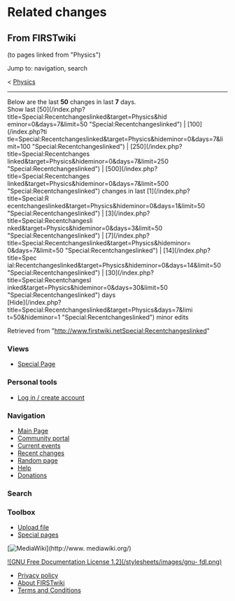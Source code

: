 # Related changes

## From FIRSTwiki

(to pages linked from "Physics")

Jump to: navigation, search

< [Physics](/index.php?title=Physics&redirect=no "Physics")

--------------------------------------------------------------------------------

Below are the last **50** changes in last **7** days.<br>
Show last [50](/index.php?title=Special:Recentchangeslinked&target=Physics&hid
eminor=0&days=7&limit=50 "Special:Recentchangeslinked") | [100](/index.php?ti
tle=Special:Recentchangeslinked&target=Physics&hideminor=0&days=7&limit=100 "Special:Recentchangeslinked") | [250](/index.php?title=Special:Recentchanges
linked&target=Physics&hideminor=0&days=7&limit=250 "Special:Recentchangeslinked") | [500](/index.php?title=Special:Recentchanges
linked&target=Physics&hideminor=0&days=7&limit=500 "Special:Recentchangeslinked") changes in last [1](/index.php?title=Special:R
ecentchangeslinked&target=Physics&hideminor=0&days=1&limit=50 "Special:Recentchangeslinked") | [3](/index.php?title=Special:Recentchangesli
nked&target=Physics&hideminor=0&days=3&limit=50 "Special:Recentchangeslinked") | [7](/index.php?title=Special:Recentchangeslinked&target=Physics&hideminor=
0&days=7&limit=50 "Special:Recentchangeslinked") | [14](/index.php?title=Spec
ial:Recentchangeslinked&target=Physics&hideminor=0&days=14&limit=50 "Special:Recentchangeslinked") | [30](/index.php?title=Special:Recentchangesl
inked&target=Physics&hideminor=0&days=30&limit=50 "Special:Recentchangeslinked") days<br>
[Hide](/index.php?title=Special:Recentchangeslinked&target=Physics&days=7&limi
t=50&hideminor=1 "Special:Recentchangeslinked") minor edits

Retrieved from "<http://www.firstwiki.netSpecial:Recentchangeslinked>"

### Views

- [Special Page](Special:Recentchangeslinked/Physics)

### Personal tools

- [Log in / create account](/index.php?title=Special:Userlogin&returnto=Special:Recentchangeslinked)

[](Main_Page "Main Page")

### Navigation

- [Main Page](Main_Page)
- [Community portal](FIRSTwiki:Community_portal)
- [Current events](Current_events)
- [Recent changes](Special:Recentchanges)
- [Random page](Special:Random)
- [Help](Help:Contents)
- [Donations](FIRSTwiki:Site_support)

### Search

### Toolbox

- [Upload file](Special:Upload)
- [Special pages](Special:Specialpages)

[![MediaWiki](/skins/common/images/poweredby_mediawiki_88x31.png)](http://www.
mediawiki.org/)

[![GNU Free Documentation License 1.2](/stylesheets/images/gnu-
fdl.png)](http://www.gnu.org/copyleft/fdl.html)

- [Privacy policy](FIRSTwiki:Privacy_policy "FIRSTwiki:Privacy policy")
- [About FIRSTwiki](FIRSTwiki:About "FIRSTwiki:About")
- [Terms and Conditions](FIRSTwiki:Terms_and_conditions "FIRSTwiki:Terms and conditions")
